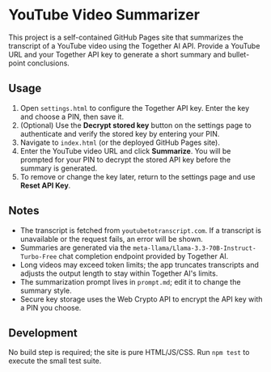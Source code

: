 # YouTube Video Summarizer

This project is a self-contained GitHub Pages site that summarizes the transcript of a YouTube video using the Together AI API. Provide a YouTube URL and your Together API key to generate a short summary and bullet-point conclusions.

## Usage
1. Open `settings.html` to configure the Together API key. Enter the key and choose a PIN, then save it.
2. (Optional) Use the **Decrypt stored key** button on the settings page to authenticate and verify the stored key by entering your PIN.
3. Navigate to `index.html` (or the deployed GitHub Pages site).
4. Enter the YouTube video URL and click **Summarize**. You will be prompted for your PIN to decrypt the stored API key before the summary is generated.
5. To remove or change the key later, return to the settings page and use **Reset API Key**.

## Notes
- The transcript is fetched from `youtubetotranscript.com`. If a transcript is unavailable or the request fails, an error will be shown.
- Summaries are generated via the `meta-llama/Llama-3.3-70B-Instruct-Turbo-Free` chat completion endpoint provided by Together AI.
- Long videos may exceed token limits; the app truncates transcripts and adjusts the output length to stay within Together AI's limits.
- The summarization prompt lives in `prompt.md`; edit it to change the summary style.
- Secure key storage uses the Web Crypto API to encrypt the API key with a PIN you choose.

## Development
No build step is required; the site is pure HTML/JS/CSS. Run `npm test` to execute the small test suite.

